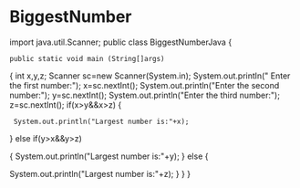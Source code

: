 # BiggestNumber
import java.util.Scanner;
public class BiggestNumberJava 
{      
    
    public static void main (String[]args)
  {
    int x,y,z;
    Scanner sc=new Scanner(System.in);
    System.out.println(" Enter the first number:");
    x=sc.nextInt();
    System.out.println("Enter the second number:");
    y=sc.nextInt();
    System.out.println("Enter the third number:");
    z=sc.nextInt();
    if(x>y&&x>z)
    {

    
     System.out.println("Largest number is:"+x);
      
  }
   else if(y>x&&y>z)
   
   {
      System.out.println("Largest number is:"+y);
   }
   else
   {
  

   System.out.println("Largest number is:"+z);
   }
   }
 }
